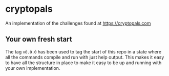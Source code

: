 # cryptopals

An implementation of the challenges found at https://cryptopals.com

## Your own fresh start
The tag `v0.0.0` has been used to tag the start of this repo in a state where all the commands compile and run with just help output.
This makes it easy to have all the structure in place to make it easy to be up and running with your own implementation.
